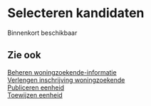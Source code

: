 # Selecteren kandidaten

Binnenkort beschikbaar

## Zie ook

[Beheren woningzoekende-informatie](../beheren-woningzoekende-informatie/)  
[Verlengen inschrijving woningzoekende](../verlengen-inschrijving-woningzoekende/)  
[Publiceren eenheid](../publiceren-eenheid)  
[Toewijzen eenheid](../toewijzen-eenheid)
